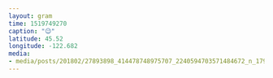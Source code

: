 ```yaml
---
layout: gram
time: 1519749270
caption: "😉"
latitude: 45.52
longitude: -122.682
media:
- media/posts/201802/27893898_414478748975707_2240594703571484672_n_17915315491129680.jpg
---
```

